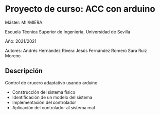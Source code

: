 # Proyecto de curso: ACC con arduino

Máster: MII/MIERA

Escuela Técnica Superior de Ingeniería, Universidad de Sevilla

Año: 2021/2021

Autores:
Andrés Hernández Rivera
Jesús Fernández Romero
Sara Ruiz Moreno

## Descripción
Control de crucero adaptativo usando arduino
- Construcción del sistema físico
- Identificación de un modelo del sistema
- Implementación del controlador
- Aplicación del controlador al sistema real
